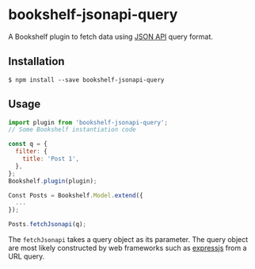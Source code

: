 # bookshelf-jsonapi-query

A Bookshelf plugin to fetch data using [JSON API](http://jsonapi.org/format/)
query format.

## Installation

```
$ npm install --save bookshelf-jsonapi-query
```

## Usage

```javascript
import plugin from 'bookshelf-jsonapi-query';
// Some Bookshelf instantiation code

const q = {
  filter: {
    title: 'Post 1',
  },
};
Bookshelf.plugin(plugin);

Const Posts = Bookshelf.Model.extend({
  ...
});

Posts.fetchJsonapi(q);
```

The `fetchJsonapi` takes a query object as its parameter.
The query object are most likely constructed by web frameworks
such as [expressjs](http://expressjs.com/) from a URL query.
